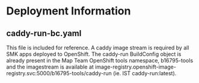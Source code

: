 # Deployment Information

## caddy-run-bc.yaml
This file is included for reference. A caddy image stream is required by all SMK apps deployed to OpenShift. The caddy-run BuildConfig object is already present in the Map Team OpenShift tools namespace, b16795-tools and the imagestream is available at image-registry.openshift-image-registry.svc:5000/b16795-tools/caddy-run (ie. IST caddy-run:latest).

